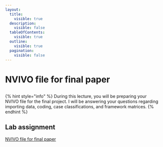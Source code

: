 ```yaml
---
layout:
  title:
    visible: true
  description:
    visible: false
  tableOfContents:
    visible: true
  outline:
    visible: true
  pagination:
    visible: false
---
```


# NVIVO file for final paper

##

{% hint style="info" %}
During this lecture, you will be preparing your NVIVO file for the final project. I will be answering your questions regarding importing data, coding, case classifications, and framework matrices.
{% endhint %}

## Lab assignment

[NVIVO file for final paper](https://docs.google.com/document/d/1DBfYNasfmAzhuG5zdGfdKyI9d6VhaoKY2MPr\_hSaGVo?usp=drive\_fs)



